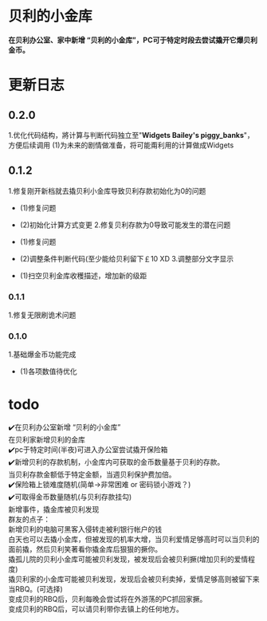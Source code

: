 # 贝利的小金库  
**在贝利办公室、家中新增 “贝利的小金库”，PC可于特定时段去尝试撬开它爆贝利金币。**  
# 更新日志
## 0.2.0  
1.优化代码结构，將计算与判断代码独立至"**Widgets Bailey's piggy_banks**"，方便后续调用
(1)为未来的剧情做准备，将可能甭利用的计算做成Widgets

## 0.1.2
1.修复刚开新档就去撬贝利小金库导致贝利存款初始化为0的问题
* (1)修复问题
* (2)初始化计算方式变更
2.修复贝利存款为0导致可能发生的潜在问题

* (1)修复问题
* (2)调整条件判断代码(至少能给贝利留下￡10 XD
3.调整部分文字显示
* (1)扫空贝利金库收穫描述，增加新的级距

### 0.1.1  
1.修复无限刷诡术问题

### 0.1.0
1.基础爆金币功能完成  
* (1)各项数值待优化  

# todo  
✔️在贝利办公室新增 “贝利的小金库”  
  在贝利家新增贝利的金库  
✔️pc于特定时间(半夜)可进入办公室尝试撬开保险箱  
✔️新增贝利的存款机制，小金库内可获取的金币数量基于贝利的存款。  
  当贝利存款金额低于特定金额，当週贝利保护费加倍。  
✔️保险箱上锁难度随机(简单->非常困难 or 密码锁小游戏？)  
✔️可取得金币数量随机(与贝利存款挂勾)  
  新增事件，撬金库被贝利发现  
 群友的点子：   
    新增贝利的电脑可黑客入侵转走被利银行帐户的钱  
    白天也可以去撬小金库，但被发现的机率大增，当贝利爱情足够高时可以当贝利的面前撬，然后贝利笑著看你撬金库后狠狠的撅你。  
    撬孤儿院的贝利小金库可能被贝利发现，被发现后会被贝利撅(增加贝利的爱情程度)  
    撬贝利家的小金库可能被贝利发现，发现后会被贝利卖掉，爱情足够高则被留下来当RBQ。(可选择)  
    变成贝利的RBQ后，贝利每晚会尝试将在外游荡的PC抓回家撅。  
    变成贝利的RBQ后，可以请贝利带你去镇上的任何地方。  
